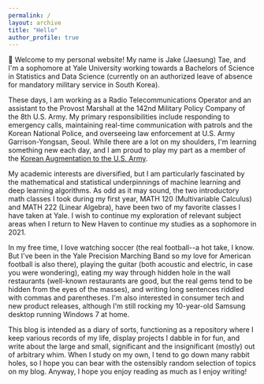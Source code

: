 ```yaml
---
permalink: /
layout: archive
title: "Hello"
author_profile: true
---
```


:wave: Welcome to my personal website! My name is Jake (Jaesung) Tae, and I'm a sophomore at Yale University working towards a Bachelors of Science in Statistics and Data Science (currently on an authorized leave of absence for mandatory military service in South Korea).

These days, I am working as a Radio Telecommunications Operator and an assistant to the Provost Marshall at the 142nd Military Policy Company of the 8th U.S. Army. My primary responsibilities include responding to emergency calls, maintaining real-time communication with patrols and the Korean National Police, and overseeing law enforcement at U.S. Army Garrison-Yongsan, Seoul. While there are a lot on my shoulders, I'm learning something new each day, and I am proud to play my part as a member of the [Korean Augmentation to the U.S. Army](https://en.wikipedia.org/wiki/Korean_Augmentation_To_the_United_States_Army).

My academic interests are diversified, but I am particularly fascinated by the mathematical and statistical underpinnings of machine learning and deep learning algorithms. As odd as it may sound, the two introductory math classes I took during my first year, MATH 120 (Multivariable Calculus) and MATH 222 (Linear Algebra), have been two of my favorite classes I have taken at Yale. I wish to continue my exploration of relevant subject areas when I return to New Haven to continue my studies as a sophomore in 2021. 

In my free time, I love watching soccer (the real football--a hot take, I know. But I've been in the Yale Precision Marching Band so my love for American football is also there), playing the guitar (both acoustic and electric, in case you were wondering), eating my way through hidden hole in the wall restaurants (well-known restaurants are good, but the real gems tend to be hidden from the eyes of the masses), and writing long sentences riddled with commas and parentheses. I'm also interested in consumer tech and new product releases, although  I'm still rocking my 10-year-old Samsung desktop running Windows 7 at home. 

This blog is intended as a diary of sorts, functioning as a repository where I keep various records of my life, display projects I dabble in for fun, and write about the large and small, significant and the insignificant (mostly) out of arbitrary whim. When I study on my own, I tend to go down many rabbit holes, so I hope you can bear with the ostensibly random selection of topics on my blog. Anyway, I hope you enjoy reading as much as I  enjoy writing!